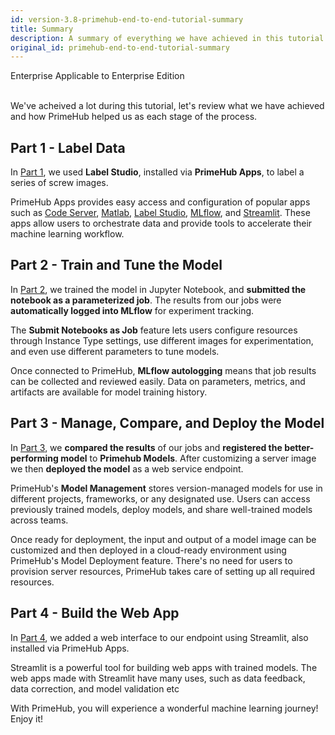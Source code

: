 ```yaml
---
id: version-3.8-primehub-end-to-end-tutorial-summary
title: Summary
description: A summary of everything we have achieved in this tutorial
original_id: primehub-end-to-end-tutorial-summary
---
```

<div class="label-sect">
  <div class="ee-only tooltip">Enterprise
    <span class="tooltiptext">Applicable to Enterprise Edition</span>
  </div>
</div>
<br />

We've acheived a lot during this tutorial, let's review what we have achieved and how PrimeHub helped us as each stage of the process.

## Part 1 - Label Data

In [Part 1](primehub-end-to-end-tutorial-1), we used **Label Studio**, installed via **PrimeHub Apps**, to label a series of screw images.

PrimeHub Apps provides easy access and configuration of popular apps such as [Code Server](primehub-app-builtin-code-server), [Matlab](primehub-app-builtin-matlab), [Label Studio](primehub-app-builtin-label-studio), [MLflow](primehub-app-builtin-mlflow), and [Streamlit](primehub-app-builtin-streamlit). These apps allow users to orchestrate data and provide tools to accelerate their machine learning workflow.

## Part 2 - Train and Tune the Model

In [Part 2](primehub-end-to-end-tutorial-2), we trained the model in Jupyter Notebook, and **submitted the notebook as a parameterized job**. The results from our jobs were **automatically logged into MLflow** for experiment tracking.

The **Submit Notebooks as Job** feature lets users configure resources through Instance Type settings, use different images for experimentation, and even use different parameters to tune models.

Once connected to PrimeHub,  **MLflow autologging** means that job results can be collected and reviewed easily. Data on parameters, metrics, and artifacts are available for model training history.

## Part 3 - Manage, Compare, and Deploy the Model

In [Part 3](primehub-end-to-end-tutorial-3), we **compared the results** of our jobs and **registered the better-performing model** to **Primehub Models**. After customizing a server image we then **deployed the model** as a web service endpoint.

PrimeHub's **Model Management** stores version-managed models for use in different projects, frameworks, or any designated use. Users can access previously trained models, deploy models, and share well-trained models across teams.

Once ready for deployment, the input and output of a model image can be customized and then deployed in a cloud-ready environment using PrimeHub's Model Deployment feature. There's no need for users to provision server resources, PrimeHub takes care of setting up all required resources.

## Part 4 - Build the Web App

In [Part 4](primehub-end-to-end-tutorial-4), we added a web interface to our endpoint using Streamlit, also installed via PrimeHub Apps.

Streamlit is a powerful tool for building web apps with trained models. The web apps made with Streamlit have many uses, such as data feedback, data correction, and model validation etc


With PrimeHub, you will experience a wonderful machine learning journey! Enjoy it!